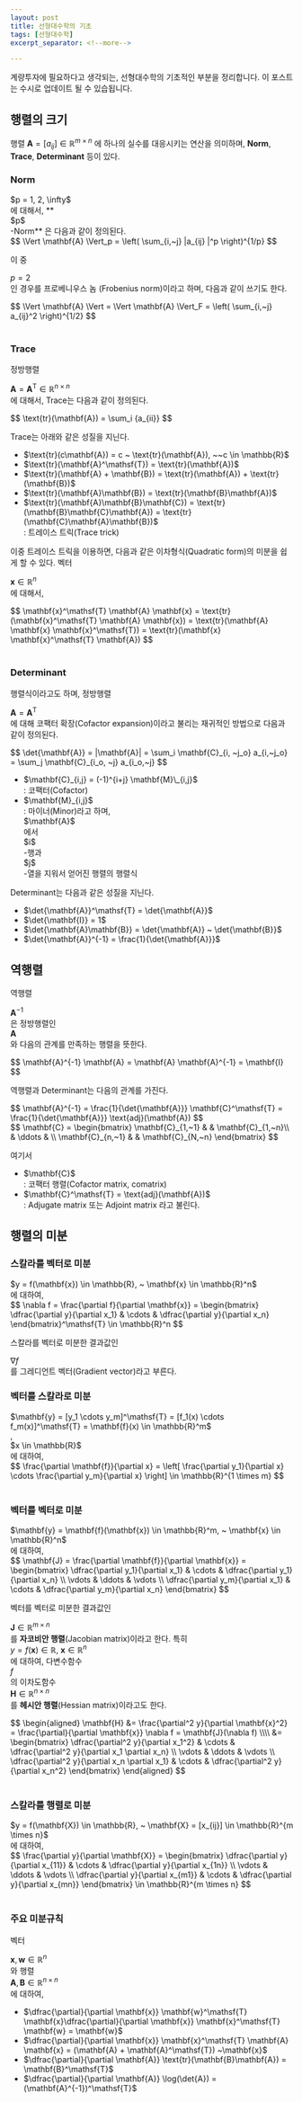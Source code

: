 ```yaml
---
layout: post
title: 선형대수학의 기초
tags: [선형대수학]
excerpt_separator: <!--more-->

---
```


계량투자에 필요하다고 생각되는, 선형대수학의 기초적인 부분을 정리합니다. 이 포스트는 수시로 업데이트 될 수 있습됩니다. 
<!--more-->



## 행렬의 크기

행렬 <math>$\mathbf{A} = [a_{ij}] \in \mathbb{R}^{m \times n}$</math> 에 하나의 실수를 대응시키는 연산을 의미하며, **Norm**, **Trace**, **Determinant** 등이 있다. 
<br/>

### Norm

<div class="math">$p = 1, 2, \infty$</div> 에 대해서, **<div class="math">$p$</div>-Norm** 은 다음과 같이 정의된다. 

<div class="math">$$
\Vert \mathbf{A} \Vert_p = \left( \sum_{i,~j} |a_{ij} |^p \right)^{1/p} 
$$</div>

이 중 <div class="math">$p = 2$</div> 인 경우를 프로베니우스 놈 (Frobenius norm)이라고 하며, 다음과 같이 쓰기도 한다. 

<div class="math">$$
\Vert \mathbf{A} \Vert = \Vert \mathbf{A} \Vert_F = \left( \sum_{i,~j} a_{ij}^2 \right)^{1/2}
$$</div>
<br/>

### Trace

정방행렬 <div class="math">$\mathbf{A} = \mathbf{A}^\mathsf{T} \in \mathbb{R}^{n \times n}$</div>에 대해서, Trace는 다음과 같이 정의된다. 

<div class="math">$$
\text{tr}(\mathbf{A}) = \sum_i {a_{ii}}
$$</div>

Trace는 아래와 같은 성질을 지닌다. 

* <div class="math">$\text{tr}(c\mathbf{A}) = c ~ \text{tr}(\mathbf{A}), ~~c \in \mathbb{R}$</div>
* <div class="math">$\text{tr}(\mathbf{A}^\mathsf{T}) = \text{tr}(\mathbf{A})$</div>
* <div class="math">$\text{tr}(\mathbf{A} + \mathbf{B}) = \text{tr}(\mathbf{A}) + \text{tr}(\mathbf{B})$</div>
* <div class="math">$\text{tr}(\mathbf{A}\mathbf{B}) = \text{tr}(\mathbf{B}\mathbf{A})$</div>
* <div class="math">$\text{tr}(\mathbf{A}\mathbf{B}\mathbf{C}) = \text{tr}(\mathbf{B}\mathbf{C}\mathbf{A}) = \text{tr}(\mathbf{C}\mathbf{A}\mathbf{B})$</div> : 트레이스 트릭(Trace trick)

이중 트레이스 트릭을 이용하면, 다음과 같은 이차형식(Quadratic form)의 미분을 쉽게 할 수 있다. 벡터 <div class="math">$\mathbf{x} \in \mathbb{R}^n$</div> 에 대해서, 

<div class="math">$$
\mathbf{x}^\mathsf{T} \mathbf{A} \mathbf{x} = \text{tr}(\mathbf{x}^\mathsf{T} \mathbf{A} \mathbf{x}) = \text{tr}(\mathbf{A} \mathbf{x} \mathbf{x}^\mathsf{T}) = \text{tr}(\mathbf{x} \mathbf{x}^\mathsf{T} \mathbf{A})
$$</div>
<br/>

### Determinant

행렬식이라고도 하며, 정방행렬 <div class="math">$\mathbf{A} = \mathbf{A}^\mathsf{T}$</div>에 대해 코팩터 확장(Cofactor expansion)이라고 불리는 재귀적인 방법으로 다음과 같이 정의된다. 

<div class="math">$$
\det{\mathbf{A}} = |\mathbf{A}| = \sum_i \mathbf{C}_{i, ~j_o} a_{i,~j_o} = \sum_j  \mathbf{C}_{i_o, ~j} a_{i_o,~j}
$$</div>

* <div class="math">$\mathbf{C}_{i,j} = (-1)^{i+j} \mathbf{M}\_{i,j}$</div> : 코팩터(Cofactor)
* <div class="math">$\mathbf{M}_{i,j}$</div> : 마이너(Minor)라고 하며, <div class="math">$\mathbf{A}$</div>에서 <div class="math">$i$</div>-행과 <div class="math">$j$</div>-열을 지워서 얻어진 행렬의 행렬식

Determinant는 다음과 같은 성질을 지닌다. 

* <div class="math">$\det{\mathbf{A}}^\mathsf{T} = \det{\mathbf{A}}$</div>
* <div class="math">$\det{\mathbf{I}} = 1$</div>
* <div class="math">$\det{\mathbf{A}\mathbf{B}} = \det{\mathbf{A}} ~ \det{\mathbf{B}}$</div>
* <div class="math">$\det{\mathbf{A}}^{-1} = \frac{1}{\det{\mathbf{A}}}$</div>



## 역행렬

역행렬 <div class="math">$\mathbf{A}^{-1}$</div>은 정방행렬인 <div class="math">$\mathbf{A}$</div>와 다음의 관계를 만족하는 행렬을 뜻한다.

<div class="math">$$
\mathbf{A}^{-1} \mathbf{A} = \mathbf{A} \mathbf{A}^{-1} = \mathbf{I} 
$$</div>

역행렬과 Determinant는 다음의 관계를 가진다. 


<div class="math">$$
\mathbf{A}^{-1} = \frac{1}{\det{\mathbf{A}}} \mathbf{C}^\mathsf{T} = \frac{1}{\det{\mathbf{A}}} \text{adj}(\mathbf{A})
$$</div>

<div class="math">$$
\mathbf{C} = 
\begin{bmatrix}
\mathbf{C}_{1,~1} & & \mathbf{C}_{1,~n}\\
& \ddots & \\
\mathbf{C}_{n,~1} & & \mathbf{C}_{N,~n}
\end{bmatrix}
$$</div>

여기서 

* <div class="math">$\mathbf{C}$</div> : 코팩터 행렬(Cofactor matrix, comatrix)
* <div class="math">$\mathbf{C}^\mathsf{T} = \text{adj}(\mathbf{A})$</div> : Adjugate matrix 또는 Adjoint matrix 라고 불린다. 



## 행렬의 미분


### 스칼라를 벡터로 미분

<div class="math">$y = f(\mathbf{x}) \in \mathbb{R}, ~ \mathbf{x} \in \mathbb{R}^n$</div> 에 대하여, 

<div class="math">$$
\nabla f = \frac{\partial f}{\partial \mathbf{x}} = 
\begin{bmatrix}
\dfrac{\partial y}{\partial x_1} & \cdots & \dfrac{\partial y}{\partial x_n}
\end{bmatrix}^\mathsf{T} \in \mathbb{R}^n
$$</div>

스칼라를 벡터로 미분한 결과값인 <div class="math">$\nabla f$</div> 를 그레디언트 벡터(Gradient vector)라고 부른다. 
<br/>

### 벡터를 스칼라로 미분

<div class="math">$\mathbf{y} = [y_1 \cdots y_m]^\mathsf{T} = [f_1(x) \cdots f_m(x)]^\mathsf{T} = \mathbf{f}(x) \in \mathbb{R}^m$</div>,  <div class="math">$x \in \mathbb{R}$</div> 에 대하여,


<div class="math">$$
\frac{\partial \mathbf{f}}{\partial x} = \left[ \frac{\partial y_1}{\partial x} \cdots \frac{\partial y_m}{\partial x} \right] \in \mathbb{R}^{1 \times m}
$$</div>
<br/>

### 벡터를 벡터로 미분

<div class="math">$\mathbf{y} = \mathbf{f}(\mathbf{x}) \in \mathbb{R}^m, ~ \mathbf{x} \in \mathbb{R}^n$</div>에 대하여, 


<div class="math">$$
\mathbf{J} = \frac{\partial \mathbf{f}}{\partial \mathbf{x}} = 
\begin{bmatrix}
\dfrac{\partial y_1}{\partial x_1} & \cdots & \dfrac{\partial y_1}{\partial x_n} \\
\vdots & \ddots & \vdots \\
\dfrac{\partial y_m}{\partial x_1} & \cdots & \dfrac{\partial y_m}{\partial x_n}
\end{bmatrix}
$$</div>

벡터를 벡터로 미분한 결과값인 <div class="math">$\mathbf{J} \in \mathbb{R}^{m \times n}$</div>를 **자코비안 행렬**(Jacobian matrix)이라고 한다. 특히 <div class="math">$y = f(\mathbf{x}) \in \mathbb{R}, ~ \mathbf{x} \in \mathbb{R}^n$</div>에 대하여, 다변수함수 <div class="math">$f$</div>의 이차도함수 <div class="math">$\mathbf{H} \in \mathbb{R}^{n \times n}$</div>를 **헤시안 행렬**(Hessian matrix)이라고도 한다. 


<div class="math">$$
\begin{aligned}
\mathbf{H} 
&= \frac{\partial^2 y}{\partial \mathbf{x}^2} = 
\frac{\partial}{\partial \mathbf{x}} \nabla f = \mathbf{J}(\nabla f) \\\\
&= \begin{bmatrix}
\dfrac{\partial^2 y}{\partial x_1^2} & \cdots & \dfrac{\partial^2 y}{\partial x_1 \partial x_n} \\
\vdots & \ddots & \vdots \\
\dfrac{\partial^2 y}{\partial x_n \partial x_1} & \cdots & \dfrac{\partial^2 y}{\partial x_n^2} 
\end{bmatrix} 
\end{aligned} 
$$</div>
<br/>

### 스칼라를 행렬로 미분

<div class="math">$y = f(\mathbf{X}) \in \mathbb{R}, ~ \mathbf{X} = [x_{ij}] \in \mathbb{R}^{m \times n}$</div>에 대하여, 

<div class="math">$$
\frac{\partial y}{\partial \mathbf{X}} = 
\begin{bmatrix}
\dfrac{\partial y}{\partial x_{11}} & \cdots & \dfrac{\partial y}{\partial x_{1n}} \\
\vdots & \ddots & \vdots \\
\dfrac{\partial y}{\partial x_{m1}} & \cdots & \dfrac{\partial y}{\partial x_{mn}} 
\end{bmatrix} \in \mathbb{R}^{m \times n}
$$</div>
<br/>

### 주요 미분규칙

벡터 <div class="math">$\mathbf{x}, \mathbf{w} \in \mathbb{R}^n$</div>와 행렬 <div class="math">$\mathbf{A}, \mathbf{B} \in \mathbb{R}^{n \times n}$</div>에 대하여, 

* <div class="math">$\dfrac{\partial}{\partial \mathbf{x}} \mathbf{w}^\mathsf{T} \mathbf{x}\dfrac{\partial}{\partial \mathbf{x}} \mathbf{x}^\mathsf{T} \mathbf{w} = \mathbf{w}$</div>

* <div class="math">$\dfrac{\partial}{\partial \mathbf{x}} \mathbf{x}^\mathsf{T} \mathbf{A} \mathbf{x} = (\mathbf{A} + \mathbf{A}^\mathsf{T}) ~\mathbf{x}$</div>

* <div class="math">$\dfrac{\partial}{\partial \mathbf{A}} \text{tr}(\mathbf{B}\mathbf{A}) = \mathbf{B}^\mathsf{T}$</div>

* <div class="math">$\dfrac{\partial}{\partial \mathbf{A}} \log(\det{A}) = (\mathbf{A}^{-1})^\mathsf{T}$</div>









